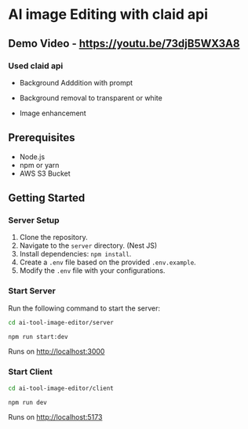 # AI image Editing with claid api

## Demo Video - <https://youtu.be/73djB5WX3A8>

### Used claid api
 
 - Background Adddition with prompt

 - Background removal to transparent or white

 - Image enhancement

## Prerequisites

- Node.js
- npm or yarn
- AWS S3 Bucket 

## Getting Started

### Server Setup

1. Clone the repository.
2. Navigate to the `server` directory. (Nest JS)  
3. Install dependencies: `npm install`.
4. Create a `.env` file based on the provided `.env.example`.
5. Modify the `.env` file with your configurations.

### Start Server

Run the following command to start the server:


```bash
cd ai-tool-image-editor/server
```

```bash
npm run start:dev
```

Runs on <http://localhost:3000>

### Start Client


```bash
cd ai-tool-image-editor/client
```

```bash
npm run dev
```
 Runs on <http://localhost:5173>